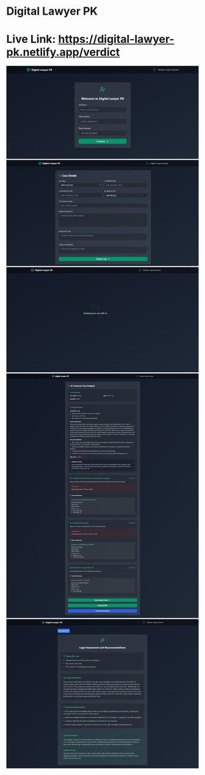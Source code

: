 # Digital Lawyer PK
# Live Link: https://digital-lawyer-pk.netlify.app/verdict

<img src="./src/assets/login-.png" alt="Digital Lawyer PK">

<img src="./src/assets/CaseDetails-.png" alt="Digital Lawyer PK">

<img src="./src/assets/analysingCase-.png" alt="Digital Lawyer PK">

<img src="./src/assets/fullprivew.png" alt="Digital Lawyer PK">

<img src="./src/assets/verdict.png" alt="Digital Lawyer PK">
